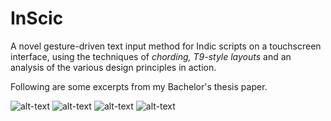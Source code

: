 # InScic
A novel gesture-driven text input method for Indic scripts on a touchscreen interface, using the techniques of <i>chording, T9-style layouts</i> and an analysis of the various design principles in action.

Following are some excerpts from my Bachelor's thesis paper.

![alt-text](https://user-images.githubusercontent.com/32809089/112840085-8ab06700-90bc-11eb-932f-47e58f9b35d4.png)
![alt-text](https://user-images.githubusercontent.com/32809089/112840099-8d12c100-90bc-11eb-8af5-ea9af7d3428a.png)
![alt-text](https://user-images.githubusercontent.com/32809089/112840104-8edc8480-90bc-11eb-9a90-d6163e550a9a.png)
![alt-text](https://user-images.githubusercontent.com/32809089/112840169-a156be00-90bc-11eb-8466-d03e8efb3556.png)
